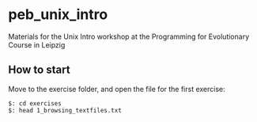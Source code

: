 # peb_unix_intro
Materials for the Unix Intro workshop at the Programming for Evolutionary Course in Leipzig


## How to start

Move to the exercise folder, and open the file for the first exercise:

	$: cd exercises
	$: head 1_browsing_textfiles.txt
